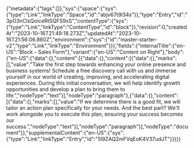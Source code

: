 {"metadata":{"tags":[]},"sys":{"space":{"sys":{"type":"Link","linkType":"Space","id":"abjv67t9l34s"}},"type":"Entry","id":"3pO3nClsQoiceRtSQFS9xS","contentType":{"sys":{"type":"Link","linkType":"ContentType","id":"block"}},"revision":0,"createdAt":"2023-10-16T21:49:18.273Z","updatedAt":"2023-10-16T21:56:06.860Z","environment":{"sys":{"id":"master-starter-v2","type":"Link","linkType":"Environment"}}},"fields":{"internalTitle":{"en-US":"Block - Sales Form"},"variant":{"en-US":"Content on Right"},"body":{"en-US":{"data":{},"content":[{"data":{},"content":[{"data":{},"marks":[],"value":"Take the first step towards enhancing your online presence and business systems! Schedule a free discovery call with us and immerse yourself in our world of creating, improving, and accelerating digital experiences. During this initial conversation, we will help identify growth opportunities and develop a plan to bring them to life.","nodeType":"text"}],"nodeType":"paragraph"},{"data":{},"content":[{"data":{},"marks":[],"value":"If we determine there is a good fit, we will tailor an action plan specifically for your needs. And the best part? We'll work alongside you to execute this plan, ensuring your success becomes our success.","nodeType":"text"}],"nodeType":"paragraph"}],"nodeType":"document"}},"supplementalContent":{"en-US":{"sys":{"type":"Link","linkType":"Entry","id":"5l9ZAQ2mFVqEoK4V37udJT"}}}}}